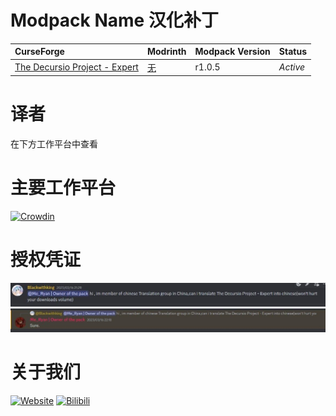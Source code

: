 # Modpack Name 汉化补丁
CurseForge|Modrinth|Modpack Version|Status
:-|:-|:-|:-
[The Decursio Project - Expert](https://www.curseforge.com/minecraft/modpacks/decursio-project)|[无]()|r1.0.5|*Active*|
# 译者
在下方工作平台中查看
# 主要工作平台
[![Crowdin](https://badges.crowdin.net/the-decursio-project-expert/localized.svg)](https://crowdin.com/project/the-decursio-project-expert)
# 授权凭证
![Alt text](授权\1-授权.jpg "问")
![Alt text](授权\2-授权.jpg "答")
# 关于我们
  [![Website](https://shields.io/website?up_message=vmct-cn.top&url=http://vmct-cn.top&label=Website)](http://vmct-cn.top)
  [![Bilibili](https://shields.io/website?up_message=Space&url=https://space.bilibili.com/2085089798/&label=Bilibili)](https://space.bilibili.com/2085089798/)
  
<!--
  仓库统计数据等都需要自己填写，只是个模板而已，不会写那么细。
  仓库统计数据的表格来这里获取https://repobeats.axiom.co/ 然后将链接填写至空格当中
-->
